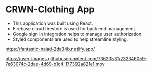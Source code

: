 # CRWN-Clothing App

- This application was built using React.
- Firebase cloud firestore is used for back end management.
- Google sign in integration helps to manage user authorization.
- Styled components are used to help streamline styling.

https://fantastic-naiad-2da34b.netlify.app/


https://user-images.githubusercontent.com/73620531/232346059-7e63074c-2dae-4d69-b1c4-177392a821e1.mov

